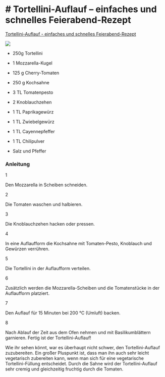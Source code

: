 # # Tortellini-Auflauf – einfaches und schnelles Feierabend-Rezept

[Tortellini-Auflauf - einfaches und schnelles Feierabend-Rezept](https://trytrytry.de/2022/01/tortellini-auflauf-einfaches-und-schnelles-feierabend-rezept/)

![](K:\data\md\_bilder\2025-04-17-11-16-28-Tortellini-Auflauf-einfaches-und-schnelles-Feierabend-Rezept-1.jpg)

- 250g Tortellini

- 1 Mozzarella-Kugel

- 125 g Cherry-Tomaten

- 250 g Kochsahne

- 3 TL Tomatenpesto

- 2 Knoblauchzehen

- 1 TL Paprikagewürz

- 1 TL Zwiebelgewürz

- 1 TL Cayennepfeffer

- 1 TL Chilipulver

- Salz und Pfeffer

### Anleitung

1

Den Mozzarella in Scheiben schneiden.

2

Die Tomaten waschen und halbieren.

3

Die Knoblauchzehen hacken oder pressen.

4

In eine Auflaufform die Kochsahne mit Tomaten-Pesto, Knoblauch und Gewürzen verrühren.

5

Die Tortellini in der Auflaufform verteilen.

6

Zusätzlich werden die Mozzarella-Scheiben und die Tomatenstücke in der Auflaufform platziert.

7

Den Auflauf für 15 Minuten bei 200 °C (Umluft) backen.

8

Nach Ablauf der Zeit aus dem Ofen nehmen und mit Basilikumblättern garnieren. Fertig ist der Tortellini-Auflauf!

Wie ihr sehen könnt, war es überhaupt nicht schwer, den 
Tortellini-Auflauf zuzubereiten. Ein großer Pluspunkt ist, dass man ihn 
auch sehr leicht vegetarisch zubereiten kann, wenn man sich für eine 
vegetarische Tortellini-Füllung entscheidet. Durch die Sahne wird der 
Tortellini-Auflauf sehr cremig und gleichzeitig fruchtig durch die 
Tomaten.
